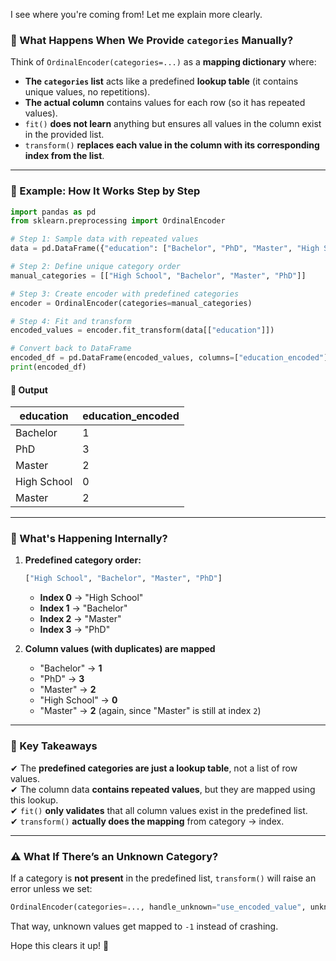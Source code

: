 I see where you're coming from! Let me explain more clearly.  

### **🔹 What Happens When We Provide `categories` Manually?**
Think of `OrdinalEncoder(categories=...)` as a **mapping dictionary** where:  
- **The `categories` list** acts like a predefined **lookup table** (it contains unique values, no repetitions).  
- **The actual column** contains values for each row (so it has repeated values).  
- `fit()` **does not learn** anything but ensures all values in the column exist in the provided list.  
- `transform()` **replaces each value in the column with its corresponding index from the list**.

---

### **🚀 Example: How It Works Step by Step**
```python
import pandas as pd
from sklearn.preprocessing import OrdinalEncoder

# Step 1: Sample data with repeated values
data = pd.DataFrame({"education": ["Bachelor", "PhD", "Master", "High School", "Master"]})

# Step 2: Define unique category order
manual_categories = [["High School", "Bachelor", "Master", "PhD"]]

# Step 3: Create encoder with predefined categories
encoder = OrdinalEncoder(categories=manual_categories)

# Step 4: Fit and transform
encoded_values = encoder.fit_transform(data[["education"]])

# Convert back to DataFrame
encoded_df = pd.DataFrame(encoded_values, columns=["education_encoded"])
print(encoded_df)
```
#### **🔹 Output**
| education       | education_encoded |
|----------------|-----------------|
| Bachelor       | 1               |
| PhD           | 3               |
| Master        | 2               |
| High School   | 0               |
| Master        | 2               |

---

### **🔹 What's Happening Internally?**
1. **Predefined category order:**  
   ```python
   ["High School", "Bachelor", "Master", "PhD"]
   ```
   - **Index 0** → "High School"  
   - **Index 1** → "Bachelor"  
   - **Index 2** → "Master"  
   - **Index 3** → "PhD"  

2. **Column values (with duplicates) are mapped**  
   - "Bachelor" → **1**  
   - "PhD" → **3**  
   - "Master" → **2**  
   - "High School" → **0**  
   - "Master" → **2** (again, since "Master" is still at index `2`)  

---

### **🔹 Key Takeaways**
✔ The **predefined categories are just a lookup table**, not a list of row values.  
✔ The column data **contains repeated values**, but they are mapped using this lookup.  
✔ `fit()` **only validates** that all column values exist in the predefined list.  
✔ `transform()` **actually does the mapping** from category → index.  

---

### **⚠️ What If There’s an Unknown Category?**
If a category is **not present** in the predefined list, `transform()` will raise an error unless we set:  
```python
OrdinalEncoder(categories=..., handle_unknown="use_encoded_value", unknown_value=-1)
```
That way, unknown values get mapped to `-1` instead of crashing.

Hope this clears it up! 🚀